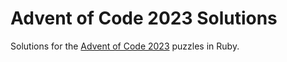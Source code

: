 # Advent of Code 2023 Solutions

Solutions for the [Advent of Code 2023](https://adventofcode.com/2023) puzzles in Ruby.
